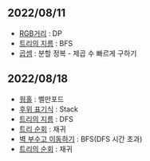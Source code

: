 ## 2022/08/11

- [RGB거리](boj1149.py) : DP
- [트리의 지름](boj1167.py) : BFS
- [곱셈](boj1629.py) : 분할 정복 - 제곱 수 빠르게 구하기
  
## 2022/08/18
- [웜홀](boj1865.py) : 벨만포드
- [후위 표기식](boj1918.py) : Stack
- [트리의 지름](boj1967.py) : DFS
- [트리 순회](boj1991.py) : 재귀
- [벽 부수고 이동하기](boj2206.py) : BFS(DFS 시간 초과)
- [트리의 순회](boj2263.py) : 재귀